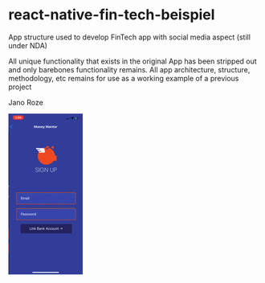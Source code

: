 # react-native-fin-tech-beispiel
App structure used to develop FinTech app with social media aspect (still under NDA)


All unique functionality that exists in the original App has been stripped out and only barebones functionality remains. All app architecture,
structure, methodology, etc remains for use as a working example of a previous project

Jano Roze



![App Demo Gif](beispiel.gif)